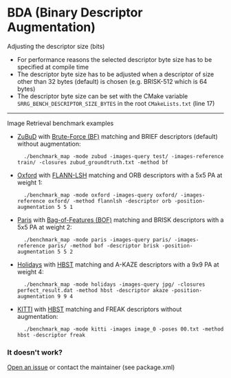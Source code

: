 # BDA (Binary Descriptor Augmentation)
Adjusting the descriptor size (bits)
- For performance reasons the selected descriptor byte size has to be specified at compile time
- The descriptor byte size has to be adjusted when a descriptor of size other than 32 bytes (default) is chosen (e.g. BRISK-512 which is 64 bytes)
- The descriptor byte size can be set with the CMake variable `SRRG_BENCH_DESCRIPTOR_SIZE_BYTES` in the root `CMakeLists.txt` (line 17)

---
Image Retrieval benchmark examples
- [ZuBuD](http://www.vision.ee.ethz.ch/en/datasets) with [Brute-Force (BF)](https://docs.opencv.org/3.1.0/d3/da1/classcv_1_1BFMatcher.html) matching and BRIEF descriptors (default)
without augmentation:

	    ./benchmark_map -mode zubud -images-query test/ -images-reference train/ -closures zubud_groundtruth.txt -method bf

- [Oxford](http://www.robots.ox.ac.uk/~vgg/data/oxbuildings/) with [FLANN-LSH](https://docs.opencv.org/3.1.0/d5/d6f/tutorial_feature_flann_matcher.html) matching and ORB descriptors
with a 5x5 PA at weight 1:

	    ./benchmark_map -mode oxford -images-query oxford/ -images-reference oxford/ -method flannlsh -descriptor orb -position-augmentation 5 5 1

- [Paris](http://www.robots.ox.ac.uk/~vgg/data/parisbuildings/) with [Bag-of-Features (BOF)](https://github.com/dorian3d/DBoW2) matching and BRISK descriptors
with a 5x5 PA at weight 2:

	    ./benchmark_map -mode paris -images-query paris/ -images-reference paris/ -method bof -descriptor brisk -position-augmentation 5 5 2

- [Holidays](http://lear.inrialpes.fr/~jegou/data.php) with [HBST](https://gitlab.com/srrg-software/srrg_hbst) matching and A-KAZE descriptors
with a 9x9 PA at weight 4:

	    ./benchmark_map -mode holidays -images-query jpg/ -closures perfect_result.dat -method hbst -descriptor akaze -position-augmentation 9 9 4

- [KITTI](http://www.cvlibs.net/datasets/kitti/eval_odometry.php) with [HBST](https://gitlab.com/srrg-software/srrg_hbst) matching and FREAK descriptors
without augmentation:

	    ./benchmark_map -mode kitti -images image_0 -poses 00.txt -method hbst -descriptor freak

### It doesn't work? ###
[Open an issue](https://gitlab.com/srrg-software/srrg_bench/issues) or contact the maintainer (see package.xml)

